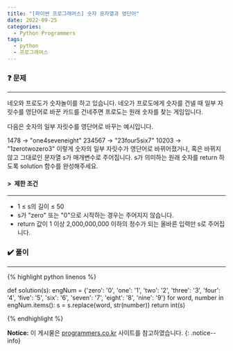 ```yaml
---
title: "[파이썬 프로그래머스] 숫자 문자열과 영단어"
date: 2022-09-25
categories:
  - Python Programmers
tags:
  - python
  - 프로그래머스
---
```


### ❓ 문제

---

네오와 프로도가 숫자놀이를 하고 있습니다. 네오가 프로도에게 숫자를 건넬 때 일부 자릿수를 영단어로 바꾼 카드를 건네주면 프로도는 원래 숫자를 찾는 게임입니다.

다음은 숫자의 일부 자릿수를 영단어로 바꾸는 예시입니다.

1478 → "one4seveneight"
234567 → "23four5six7"
10203 → "1zerotwozero3"
이렇게 숫자의 일부 자릿수가 영단어로 바뀌어졌거나, 혹은 바뀌지 않고 그대로인 문자열 s가 매개변수로 주어집니다. s가 의미하는 원래 숫자를 return 하도록 solution 함수를 완성해주세요.


#### > &nbsp;제한 조건

---

- 1 ≤ s의 길이 ≤ 50
- s가 "zero" 또는 "0"으로 시작하는 경우는 주어지지 않습니다.
- return 값이 1 이상 2,000,000,000 이하의 정수가 되는 올바른 입력만 s로 주어집니다.


### ✔️ 풀이

---

{% highlight python linenos %}

def solution(s):
    engNum = {'zero': '0', 'one': '1', 'two': '2', 'three': '3', 'four': '4', 'five': '5', 'six': '6', 'seven': '7', 'eight': '8', 'nine': '9'}
    for word, number in engNum.items():
        s = s.replace(word, str(number))
    return int(s)

{% endhighlight %}


**Notice:** 이 게시물은 [programmers.co.kr](https://programmers.co.kr/learn/courses/30/lessons/81301) 사이트를 참고하였습니다.
{: .notice--info}